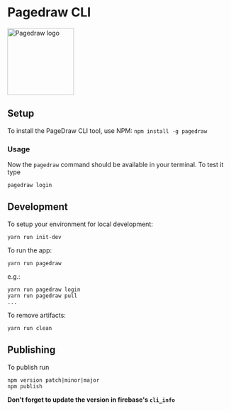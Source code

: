 # Pagedraw CLI

<img src="https://ucarecdn.com/dd0f9a9d-ab86-4ce4-a884-62a1ac769c2e/favicon.png" alt="Pagedraw logo" width="150" />

## Setup

To install the PageDraw CLI tool, use NPM:
```npm install -g pagedraw```

### Usage

Now the `pagedraw` command should be available in your terminal. To test it type

```pagedraw login```

## Development

To setup your environment for local development:
```
yarn run init-dev
```

To run the app:
```
yarn run pagedraw
```
e.g.:
```
yarn run pagedraw login
yarn run pagedraw pull
...
```

To remove artifacts:
```
yarn run clean
```

## Publishing

To publish run

```
npm version patch|minor|major
npm publish
```

**Don't forget to update the version in firebase's `cli_info`**